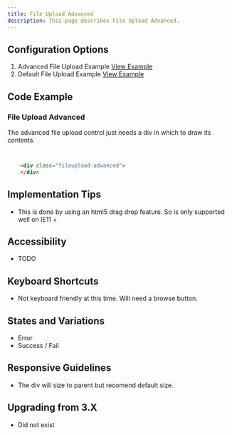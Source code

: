 ```yaml
---
title: File Upload Advanced  
description: This page describes File Upload Advanced.
---
```


## Configuration Options

1. Advanced File Upload Example [View Example]( ../components/fileupload-advanced/example-index)
2. Default File Upload Example [View Example]( ../components/fileupload/example-index)

## Code Example

### File Upload Advanced

The advanced file upload control just needs a div in which to draw its contents.

```html


    <div class="fileupload-advanced">
    </div>


```

## Implementation Tips

-   This is done by using an html5 drag drop feature. So is only supported well on IE11 +

## Accessibility

-  TODO

## Keyboard Shortcuts

- Not keyboard friendly at this time. Will need a browse button.

## States and Variations

- Error
- Success / Fail

## Responsive Guidelines

-   The div will size to parent but recomend default size.

## Upgrading from 3.X

-   Did not exist
